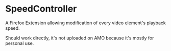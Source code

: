 # SpeedController
A Firefox Extension allowing modification of every video element's playback speed.

Should work directly, it's not uploaded on AMO because it's mostly for personal use.
